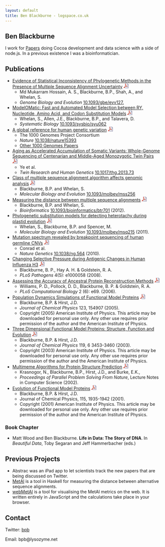 ```yaml
---
layout: default
title: Ben Blackburne - logspace.co.uk
---
```


Ben Blackburne
--------------

I work for [Papers](http://papersapp.com/) doing Cocoa development and data science with a side of node.js. In a previous existence I was a bioinformatician.

Publications
------

-   [Evidence of Statistical Inconsistency of Phylogenetic Methods in the Presence of Multiple Sequence Alignment Uncertainty](http://dx.doi.org/10.1093/gbe/evv127) [![](/icons/pdf.png)](http://gbe.oxfordjournals.org/content/7/8/2102.full.pdf)
    -   Md Mukarram Hossain, A. S., Blackburne, B.P., Shah, A., and Whelan, S.
    -   *Genome Biology and Evolution* [10.1093/gbe/evv127.](http://dx.doi.org/10.1093/gbe/evv127)
-   [ModelOMatic: Fast and Automated Model Selection between RY, Nucleotide, Amino Acid, and Codon Substitution Models](http://dx.doi.org/10.1093/sysbio/syu062) [![](/icons/pdf.png)](http://sysbio.oxfordjournals.org/content/early/2014/10/07/sysbio.syu062.full.pdf)
    -   Whelan, S., Allen, J.E., Blackburne, B.P., and Talavera, D.
    -   *Systematic Biology* [10.1093/sysbio/syu062](http://dx.doi.org/10.1093/sysbio/syu062)
-   [A global reference for human genetic variation](http://dx.doi.org/10.1038/nature15393) [![](/icons/pdf.png)](http://www.nature.com/nature/journal/v526/n7571/pdf/nature15393.pdf)
    -   The 1000 Genomes Project Consortium
    -   *Nature* [10.1038/nature15393](http://dx.doi.org/10.1038/nature15393)
    -   [Other 1000 Genomes Papers](http://www.ncbi.nlm.nih.gov/pubmed/?term=Blackburne%2C+Ben%5BFull+Investigator+Name%5D+AND+1000+Genomes+Project+Consortium)
-   [Aging as Accelerated Accumulation of Somatic Variants: Whole-Genome Sequencing of Centenarian and Middle-Aged Monozygotic Twin Pairs](http://dx.doi.org/10.1017/thg.2013.73) [![](/icons/pdf.png)](http://journals.cambridge.org/download.php?file=%2FTHG%2FTHG16_06%2FS183242741300073Xa.pdf&code=de031fc8e442abb0954f7b01a59f9543)
    -   Ye et al.
    -   *Twin Research and Human Genetics* [10.1017/thg.2013.73](http://dx.doi.org/10.1017/thg.2013.73)
-   [Class of multiple sequence alignment algorithm affects genomic analysis](http://dx.doi.org/10.1093/molbev/mss256) [![](/icons/pdf.png)](http://mbe.oxfordjournals.org/content/early/2012/12/04/molbev.mss256.full.pdf)
    -   Blackburne, B.P. and Whelan, S.
    -   *Molecular Biology and Evolution* [10.1093/molbev/mss256](http://dx.doi.org/10.1093/molbev/mss256)
-   [Measuring the distance between multiple sequence alignments](http://dx.doi.org/10.1093/bioinformatics/btr701) [![](/icons/pdf.png)](http://bioinformatics.oxfordjournals.org/content/28/4/495.full.pdf)
    -   Blackburne, B.P. and Whelan, S.
    -   *Bioinformatics* [10.1093/bioinformatics/btr701](http://dx.doi.org/10.1093/bioinformatics/btr701) (2012).
-   [Phylogenetic substitution models for detecting heterotachy during plastid evolution](http://dx.doi.org/10.1093/molbev/msq215) [![](/icons/pdf.png)](http://mbe.oxfordjournals.org/content/28/1/449.full.pdf)
    -   Whelan, S., Blackburne, B.P. and Spencer, M.
    -   *Molecular Biology and Evolution* [10.1093/molbev/msq215](http://dx.doi.org/10.1093/molbev/nmsq215) (2011).
-   [Mutation spectrum revealed by breakpoint sequencing of human germline CNVs](http://dx.doi.org/10.1038/ng.564) [![](/icons/pdf.png)](http://www.nature.com/ng/journal/vaop/ncurrent/pdf/ng.564.pdf)
    -   Conrad et al.
    -   *Nature Genetics* [10.1038/ng.564](http://dx.doi.org/10.1038/ng.564) (2010).
-   [Changing Selective Pressure during Antigenic Changes in Human Influenza H3](http://dx.doi.org/10.1371/journal.ppat.1000058) [![](/icons/pdf.png)](http://dx.plos.org/10.1371/journal.ppat.1000058.pdf)
    -   Blackburne, B. P., Hay A. H. & Goldstein, R. A.
    -   *PLoS Pathogens* 4(5): e1000058 (2008).
-   [Assessing the Accuracy of Ancestral Protein Reconstruction Methods](http://dx.doi.org/10.1371/journal.pcbi.0020069) [![](/icons/pdf.png)](http://dx.plos.org/10.1371/journal.pcbi.0020069.pdf)
    -   Williams, P. D., Pollock, D. D., Blackburne, B. P. & Goldstein, R. A.
    -   *PLoS Computational Biology* 2 (6): e69. (2006).
-   [Population Dynamics Simulations of Functional Model Proteins](http://dx.doi.org/10.1063/1.2056545) [![](/icons/pdf.png)](papers/FMP-Population-Dynamics.pdf)
    -   Blackburne, B.P. & Hirst, J.D.
    -   *Journal of Chemical Physics* 123, 154907 (2005).
    -   <div class="copy">Copyright (2005) American Institute of Physics. This article may be downloaded for personal use only. Any other use requires prior permission of the author and the American Institute of Physics.</div>
-   [Three Dimensional Functional Model Proteins: Structure, Function and Evolution](http://dx.doi.org/10.1063/1.1590310) [![](/icons/pdf.png)](/papers/3D-Functional-Model-Proteins.pdf)
    -   Blackburne, B.P. & Hirst, J.D.
    -   *Journal of Chemical Physics* 119, 6 3453-3460 (2003).
    -   <div class="copy">Copyright (2003) American Institute of Physics. This article may be downloaded for personal use only. Any other use requires prior permission of the author and the American Institute of Physics.</div>
-   [Multimeme Algorithms for Protein Structure Prediction](http://www.springerlink.com/content/1valvewbl7ycy0bm/?p=927a9c48a5ab42b1b23b90c842a7ec89&pi=5) [![](/icons/pdf.png)](papers/ppsn2002.pdf)
    -   Krasnogor, N., Blackburne, B.P., Hirst, J.D., and Burke, E.K.,
    -   *Proceedings of Parallel Problem Solving From Nature*, Lecture Notes in Computer Science (2002).
-   [Evolution of Functional Model Proteins](http://dx.doi.org/10.1063/1.1383051) [![](/icons/pdf.png)](/papers/Evolution-of-Functional-Model-Proteins.pdf)
    -   Blackburne, B.P. & Hirst, J.D.
    -   Journal of Chemical Physics, 115, 1935-1942 (2001).
    -   <div class="copy">Copyright (2001) American Institute of Physics. This article may be downloaded for personal use only. Any other use requires prior permission of the author and the American Institute of Physics.</div>

### Book Chapter

-   Matt Wood and Ben Blackburne. **Life in Data: The Story of DNA**. In *Beautiful Data*, Toby Segaran and Jeff Hammerbacher (eds.)

Previous Projects
-----------------

* Abstrac was an iPad app to let scientists track the new papers that are being discussed on Twitter.
* [MetAl](http://kumiho.smith.man.ac.uk/whelan/software/metal/) is a tool in Haskell for measuring the distance between alternative sequence alignments.
* [webMetAl](https://github.com/benb/jsMetal) is a tool for visualising the MetAl metrics on the web. It is written entirely in JavaScript and the calculations take place in your browser.

Contact
-------

Twitter: [bpb](http://twitter.com/bpb)

Email: bpb@<span style="display:none;">null</span>lysozyme.net
